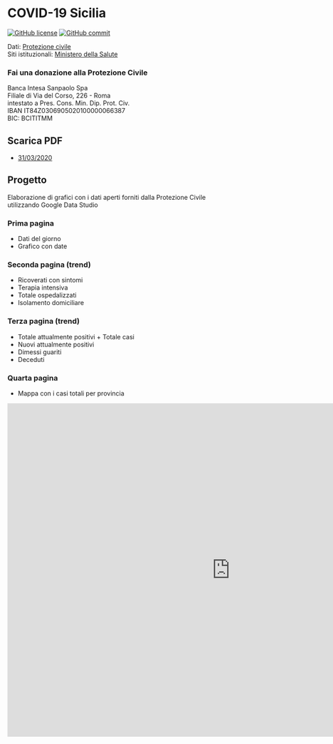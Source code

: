 # COVID-19 Sicilia

[![GitHub license](https://img.shields.io/badge/License-Creative%20Commons%20Attribution%204.0%20International-blue)](https://github.com/pcm-dpc/COVID-19/blob/master/LICENSE)
[![GitHub commit](https://img.shields.io/github/last-commit/maximilianventura/COVID-19)](https://github.com/maximilianventura/COVID-19/commits/master)

Dati: [Protezione civile](https://github.com/pcm-dpc/COVID-19)<br>
Siti istituzionali: [Ministero della Salute](http://www.salute.gov.it/nuovocoronavirus)

### Fai una donazione alla Protezione Civile 

Banca Intesa Sanpaolo Spa<br>
Filiale di Via del Corso, 226 - Roma<br>
intestato a Pres. Cons. Min. Dip. Prot. Civ.<br>
IBAN IT84Z0306905020100000066387<br>
BIC: BCITITMM

## Scarica PDF
- [31/03/2020](https://github.com/maximilianventura/covid-19/blob/master/2020_03_31_COVID-19-SICILIA.pdf)

## Progetto
Elaborazione di grafici con i dati aperti forniti dalla Protezione Civile utilizzando Google Data Studio

### Prima pagina
- Dati del giorno
- Grafico con date

### Seconda pagina (trend)
- Ricoverati con sintomi
- Terapia intensiva
- Totale ospedalizzati
- Isolamento domiciliare

### Terza pagina (trend)
- Totale attualmente positivi + Totale casi
- Nuovi attualmente positivi
- Dimessi guariti
- Deceduti

### Quarta pagina
- Mappa con i casi totali per provincia

<iframe width="1000" height="750" src="https://datastudio.google.com/embed/reporting/f2733b82-147a-482b-86ab-00eea5ad5629/page/lyDKB" frameborder="0" style="border:0" allowfullscreen></iframe> 
